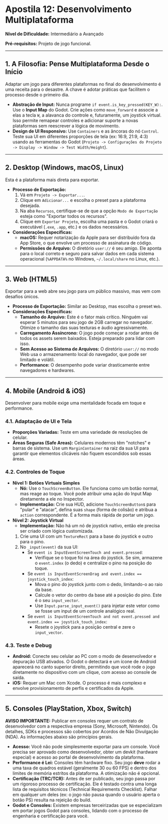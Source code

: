 # Apostila 12: Desenvolvimento Multiplataforma

**Nível de Dificuldade:** Intermediário a Avançado

**Pré-requisitos:** Projeto de jogo funcional.

---

## 1. A Filosofia: Pense Multiplataforma Desde o Início

Adaptar um jogo para diferentes plataformas no final do desenvolvimento é uma receita para o desastre. A chave é adotar práticas que facilitem o processo desde o primeiro dia.

-   **Abstração de Input:** Nunca programe `if event.is_key_pressed(KEY_W):`. Use o **Input Map** do Godot. Crie ações como `move_forward` e associe a elas a tecla `W`, a alavanca do controle e, futuramente, um joystick virtual. Isso permite remapear controles e adicionar suporte a novas plataformas sem reescrever a lógica de movimento.
-   **Design de UI Responsivo:** Use `Containers` e as âncoras do nó `Control`. Teste sua UI em diferentes proporções de tela (ex: 16:9, 21:9, 4:3) usando as ferramentas do Godot (`Projeto -> Configurações do Projeto -> Display -> Window -> Test Width/Height`).

---

## 2. Desktop (Windows, macOS, Linux)

Esta é a plataforma mais direta para exportar.

-   **Processo de Exportação:**
    1.  Vá em `Projeto -> Exportar...`.
    2.  Clique em `Adicionar...` e escolha o preset para a plataforma desejada.
    3.  Na aba `Recursos`, certifique-se de que a opção `Modo de Exportação` esteja como "Exportar todos os recursos".
    4.  Clique em `Exportar Projeto`, escolha uma pasta e o Godot criará o executável (`.exe`, `.app`, etc.) e os dados necessários.
-   **Considerações Específicas:**
    -   **macOS:** Requer notarização da Apple para ser distribuído fora da App Store, o que envolve um processo de assinatura de código.
    -   **Permissões de Arquivo:** O diretório `user://` é seu amigo. Ele aponta para o local correto e seguro para salvar dados em cada sistema operacional (`%APPDATA%` no Windows, `~/.local/share` no Linux, etc.).

---

## 3. Web (HTML5)

Exportar para a web abre seu jogo para um público massivo, mas vem com desafios únicos.

-   **Processo de Exportação:** Similar ao Desktop, mas escolha o preset `Web`.
-   **Considerações Específicas:**
    -   **Tamanho do Arquivo:** Este é o fator mais crítico. Ninguém vai esperar 5 minutos para seu jogo de 2GB carregar no navegador. Otimize o tamanho das suas texturas e áudio agressivamente.
    -   **Carregamento Assíncrono:** O jogo pode começar a rodar antes de todos os assets serem baixados. Esteja preparado para lidar com isso.
    -   **Sem Acesso ao Sistema de Arquivos:** O diretório `user://` no modo Web usa o armazenamento local do navegador, que pode ser limitado e volátil.
    -   **Performance:** O desempenho pode variar drasticamente entre navegadores e hardwares.

---

## 4. Mobile (Android & iOS)

Desenvolver para mobile exige uma mentalidade focada em toque e performance.

### 4.1. Adaptação de UI e Tela
-   **Proporções Variadas:** Teste em uma variedade de resoluções de celular.
-   **Áreas Seguras (Safe Areas):** Celulares modernos têm "notches" e barras de sistema. Use um `MarginContainer` na raiz da sua UI para garantir que elementos clicáveis não fiquem escondidos sob essas áreas.

### 4.2. Controles de Toque
-   **Nível 1: Botões Virtuais Simples**
    -   **Nó:** Use o `TouchScreenButton`. Ele funciona como um botão normal, mas reage ao toque. Você pode atribuir uma ação do Input Map diretamente a ele no Inspector.
    -   **Implementação:** Crie sua HUD, adicione `TouchScreenButton`s para "pular" e "atacar", defina suas `shape` (forma de colisão) e atribua a `action` correspondente. É a forma mais rápida de portar um jogo.
-   **Nível 2: Joystick Virtual**
    -   **Implementação:** Não há um nó de joystick nativo, então ele precisa ser criado com lógica customizada.
    1.  Crie uma UI com um `TextureRect` para a base do joystick e outro para o pino.
    2.  No `_input(event)` da sua UI:
        -   Se `event is InputEventScreenTouch and event.pressed`:
            -   Verifique se o toque foi na área do joystick. Se sim, armazene o `event.index` (o dedo) e centralize o pino na posição do toque.
        -   Se `event is InputEventScreenDrag and event.index == joystick_touch_index`:
            -   Mova o pino do joystick junto com o dedo, limitando-o ao raio da base.
            -   Calcule o vetor do centro da base até a posição do pino. Este é o seu `input_vector`.
            -   Use `Input.parse_input_event()` para injetar este vetor como se fosse um input de um controle analógico real.
        -   Se `event is InputEventScreenTouch and not event.pressed and event.index == joystick_touch_index`:
            -   Resete o joystick para a posição central e zere o `input_vector`.

### 4.3. Teste e Debug
-   **Android:** Conecte seu celular ao PC com o modo de desenvolvedor e depuração USB ativados. O Godot o detectará e um ícone de Android aparecerá no canto superior direito, permitindo que você rode o jogo diretamente no dispositivo com um clique, com acesso ao console de saída.
-   **iOS:** Requer um Mac com Xcode. O processo é mais complexo e envolve provisionamento de perfis e certificados da Apple.

---

## 5. Consoles (PlayStation, Xbox, Switch)

**AVISO IMPORTANTE:** Publicar em consoles requer um contrato de desenvolvedor com a respectiva empresa (Sony, Microsoft, Nintendo). Os detalhes, SDKs e processos são cobertos por Acordos de Não Divulgação (NDA). As informações abaixo são princípios gerais.

-   **Acesso:** Você não pode simplesmente exportar para um console. Você precisa ser aprovado como desenvolvedor, obter um devkit (hardware especial) e acesso ao portal de desenvolvimento da plataforma.
-   **Performance é Lei:** Consoles têm hardware fixo. Seu jogo **deve** rodar a uma taxa de quadros estável (geralmente 30 ou 60 FPS) e dentro dos limites de memória estritos da plataforma. A otimização não é opcional.
-   **Certificação (TRC/TCR):** Antes de ser publicado, seu jogo passa por um rigoroso processo de certificação. Ele é testado contra uma longa lista de requisitos técnicos (Technical Requirements Checklist). Falhar em qualquer um deles (ex: o jogo não pausa quando o usuário aperta o botão PS) resulta na rejeição do build.
-   **Godot e Consoles:** Existem empresas terceirizadas que se especializam em portar jogos Godot para consoles, lidando com o processo de engenharia e certificação para você.
